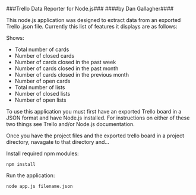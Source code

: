 ###Trello Data Reporter for Node.js###
####by Dan Gallagher####

This node.js application was designed to extract data from an exported Trello .json file. Currently this list of features it displays are as follows:

Shows:
- Total number of cards
- Number of closed cards
- Number of cards closed in the past week
- Number of cards closed in the past month
- Number of cards closed in the previous month
- Number of open cards
- Total number of lists
- Number of closed lists
- Number of open lists

To use this application you must first have an exported Trello board in a JSON format and have Node.js installed. For instructions on either of these two things see Trello and/or Node.js documentation.

Once you have the project files and the exported trello board in a project directory, navagate to that directory and...


Install required npm modules:
```
npm install
```

Run the application:
```
node app.js filename.json
```
